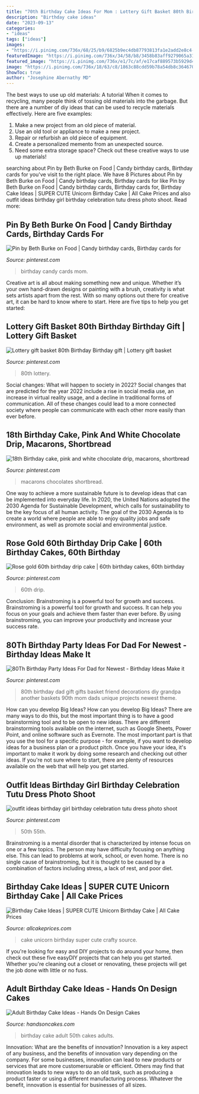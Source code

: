 ```yaml
---
title: "70th Birthday Cake Ideas For Mom : Lottery Gift Basket 80th Birthday Birthday Gift"
description: "Birthday cake ideas"
date: "2023-09-13"
categories:
- "ideas"
tags: ["ideas"]
images:
- "https://i.pinimg.com/736x/68/25/b9/6825b9ec4db87793813fa1e2add2e8c4---birthday-birthday-gifts.jpg"
featuredImage: "https://i.pinimg.com/736x/34/58/b8/3458b83aff9279065a3162518cc2852f.jpg"
featured_image: "https://i.pinimg.com/736x/e1/7c/af/e17caf889573b5929d48e6e4ec4d7d7d.jpg"
image: "https://i.pinimg.com/736x/18/63/c8/1863c88cdd59b78a54db8c36467013e1.jpg"
ShowToc: true
author: "Josephine Abernathy MD"
---
```



The best ways to use up old materials: A tutorial
When it comes to recycling, many people think of tossing old materials into the garbage. But there are a number of diy ideas that can be used to recycle materials effectively. Here are five examples:
1. Make a new project from an old piece of material.
2. Use an old tool or appliance to make a new project.
3. Repair or refurbish an old piece of equipment. 
4. Create a personalized memento from an unexpected source.
5. Need some extra storage space? Check out these creative ways to use up materials!

	

		
searching about Pin by Beth Burke on Food | Candy birthday cards, Birthday cards for you've visit to the right place. We have 8 Pictures about Pin by Beth Burke on Food | Candy birthday cards, Birthday cards for like Pin by Beth Burke on Food | Candy birthday cards, Birthday cards for, Birthday Cake Ideas | SUPER CUTE Unicorn Birthday Cake | All Cake Prices and also outfit ideas birthday girl birthday celebration tutu dress photo shoot. Read more:
		
    
## Pin By Beth Burke On Food | Candy Birthday Cards, Birthday Cards For

<img loading=lazy src="https://i.pinimg.com/736x/68/25/b9/6825b9ec4db87793813fa1e2add2e8c4---birthday-birthday-gifts.jpg" onerror="this.onerror=null;this.src='https://tse3.mm.bing.net/th?id=OIP.eomc5SujciW6NQP2NdN9hQHaJ4&amp;pid=15.1';" alt="Pin by Beth Burke on Food | Candy birthday cards, Birthday cards for">

_Source: pinterest.com_

>birthday candy cards mom. 

	

Creative art is all about making something new and unique. Whether it’s your own hand-drawn designs or painting with a brush, creativity is what sets artists apart from the rest. With so many options out there for creative art, it can be hard to know where to start. Here are five tips to help you get started: 

    
## Lottery Gift Basket 80th Birthday Birthday Gift | Lottery Gift Basket

<img loading=lazy src="https://i.pinimg.com/736x/b3/e4/66/b3e466084430d7ceab8ef81f63b5f663.jpg" onerror="this.onerror=null;this.src='https://tse2.mm.bing.net/th?id=OIP.21eao4ZK2Tk1l8A9bUblTwHaJ3&amp;pid=15.1';" alt="Lottery gift basket 80th Birthday Birthday gift | Lottery gift basket">

_Source: pinterest.com_

>80th lottery. 

	

Social changes: What will happen to society in 2022?
Social changes that are predicted for the year 2022 include a rise in social media use, an increase in virtual reality usage, and a decline in traditional forms of communication. All of these changes could lead to a more connected society where people can communicate with each other more easily than ever before.

    
## 18th Birthday Cake, Pink And White Chocolate Drip, Macarons, Shortbread

<img loading=lazy src="https://i.pinimg.com/736x/d2/fa/40/d2fa40901cda47e8296e5101fc6e4e00.jpg" onerror="this.onerror=null;this.src='https://tse4.mm.bing.net/th?id=OIP.Zb01vRlKzZA_dfdaZMqBwQHaJ3&amp;pid=15.1';" alt="18th Birthday cake, pink and white chocolate drip, macarons, shortbread">

_Source: pinterest.com_

>macarons chocolates shortbread. 

	

One way to achieve a more sustainable future is to develop ideas that can be implemented into everyday life. In 2020, the United Nations adopted the 2030 Agenda for Sustainable Development, which calls for sustainability to be the key focus of all human activity. The goal of the 2030 Agenda is to create a world where people are able to enjoy quality jobs and safe environment, as well as promote social and environmental justice.

    
## Rose Gold 60th Birthday Drip Cake | 60th Birthday Cakes, 60th Birthday

<img loading=lazy src="https://i.pinimg.com/736x/18/63/c8/1863c88cdd59b78a54db8c36467013e1.jpg" onerror="this.onerror=null;this.src='https://tse4.mm.bing.net/th?id=OIP.Gzv-qGf9PKTYOzwnBg9zowHaMX&amp;pid=15.1';" alt="Rose gold 60th birthday drip cake | 60th birthday cakes, 60th birthday">

_Source: pinterest.com_

>60th drip. 

	

Conclusion: Brainstroming is a powerful tool for growth and success.
Brainstroming is a powerful tool for growth and success. It can help you focus on your goals and achieve them faster than ever before. By using brainstroming, you can improve your productivity and increase your success rate.

    
## 80Th Birthday Party Ideas For Dad For Newest - Birthday Ideas Make It

<img loading=lazy src="https://i.pinimg.com/736x/e1/7c/af/e17caf889573b5929d48e6e4ec4d7d7d.jpg" onerror="this.onerror=null;this.src='https://tse4.mm.bing.net/th?id=OIP.Ob_pmDcQrwWBc4gZsZ6qMgHaNI&amp;pid=15.1';" alt="80Th Birthday Party Ideas For Dad for Newest - Birthday Ideas Make it">

_Source: pinterest.com_

>80th birthday dad gift gifts basket friend decorations diy grandpa another baskets 90th mom dads unique projects newest theme. 

	

How can you develop Big Ideas?
How can you develop Big Ideas? There are many ways to do this, but the most important thing is to have a good brainstorming tool and to be open to new ideas. There are different brainstorming tools available on the internet, such as Google Sheets, Power Point, and online software such as Evernote. The most important part is that you use the tool for a specific purpose - for example, if you want to develop ideas for a business plan or a product pitch. Once you have your idea, it's important to make it work by doing some research and checking out other ideas. If you're not sure where to start, there are plenty of resources available on the web that will help you get started.

    
## Outfit Ideas Birthday Girl Birthday Celebration Tutu Dress Photo Shoot

<img loading=lazy src="https://i.pinimg.com/736x/34/58/b8/3458b83aff9279065a3162518cc2852f.jpg" onerror="this.onerror=null;this.src='https://tse4.mm.bing.net/th?id=OIP.FXq4vIXFebmtcKbrJT3UawHaKw&amp;pid=15.1';" alt="outfit ideas birthday girl birthday celebration tutu dress photo shoot">

_Source: pinterest.com_

>50th 55th. 

	

Brainstroming is a mental disorder that is characterized by intense focus on one or a few topics. The person may have difficulty focusing on anything else. This can lead to problems at work, school, or even home. There is no single cause of brainstroming, but it is thought to be caused by a combination of factors including stress, a lack of rest, and poor diet.

    
## Birthday Cake Ideas | SUPER CUTE Unicorn Birthday Cake | All Cake Prices

<img loading=lazy src="https://allcakeprices.com/wp-content/uploads/2017/05/Wanna-Be-a-Super-Mom-Order-This-SUPER-CUTE-Unicorn-Birthday-Cake-From-Craftsy.jpg" onerror="this.onerror=null;this.src='https://tse4.mm.bing.net/th?id=OIP.ImcPmbK-ND7FNlAS32gp8wHaIb&amp;pid=15.1';" alt="Birthday Cake Ideas | SUPER CUTE Unicorn Birthday Cake | All Cake Prices">

_Source: allcakeprices.com_

>cake unicorn birthday super cute crafty source. 

	

If you're looking for easy and DIY projects to do around your home, then check out these five easyDIY projects that can help you get started. Whether you're cleaning out a closet or renovating, these projects will get the job done with little or no fuss.

    
## Adult Birthday Cake Ideas - Hands On Design Cakes

<img loading=lazy src="https://www.handsoncakes.com/wp-content/uploads/2018/01/adult-birthday-50th-birthday-gold-cake-066.jpg" onerror="this.onerror=null;this.src='https://tse4.mm.bing.net/th?id=OIP.2gZbIZK-1TblmIYkW3sfGQHaJ4&amp;pid=15.1';" alt="Adult Birthday Cake Ideas - Hands On Design Cakes">

_Source: handsoncakes.com_

>birthday cake adult 50th cakes adults. 

	

Innovation: What are the benefits of innovation?
Innovation is a key aspect of any business, and the benefits of innovation vary depending on the company. For some businesses, innovation can lead to new products or services that are more customersurable or efficient. Others may find that innovation leads to new ways to do an old task, such as producing a product faster or using a different manufacturing process. Whatever the benefit, innovation is essential for businesses of all sizes.

